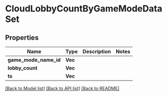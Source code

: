 # CloudLobbyCountByGameModeDataSet

## Properties

Name | Type | Description | Notes
------------ | ------------- | ------------- | -------------
**game_mode_name_id** | **Vec<String>** |  | 
**lobby_count** | **Vec<i64>** |  | 
**ts** | **Vec<i64>** |  | 

[[Back to Model list]](../README.md#documentation-for-models) [[Back to API list]](../README.md#documentation-for-api-endpoints) [[Back to README]](../README.md)


